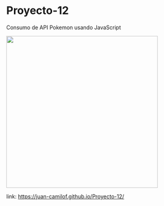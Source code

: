 # Proyecto-12

Consumo de API Pokemon usando JavaScript
 
<img src="https://raw.githubusercontent.com/Juan-CamiloF/Proyecto-12/master/assets/img/icono.png" width="400px" height="400px">

link: https://juan-camilof.github.io/Proyecto-12/
